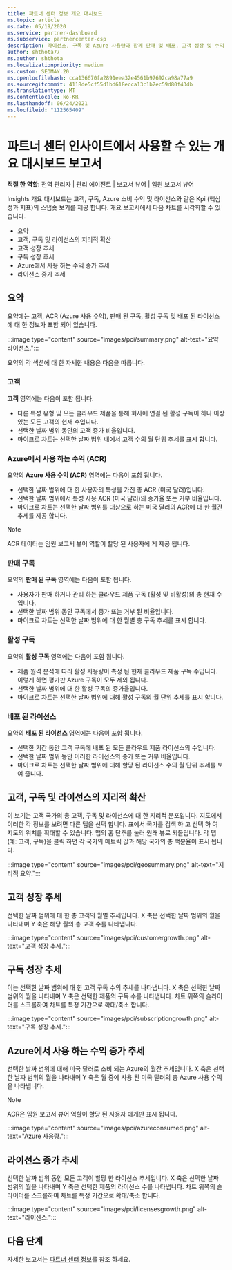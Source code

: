 ```yaml
---
title: 파트너 센터 정보 개요 대시보드
ms.topic: article
ms.date: 05/19/2020
ms.service: partner-dashboard
ms.subservice: partnercenter-csp
description: 라이선스, 구독 및 Azure 사용량과 함께 판매 및 배포, 고객 성장 및 수익 증가를 어떻게 수행 하는 방법에 대 한 스냅숏을 참조 하세요.
author: shthota77
ms.author: shthota
ms.localizationpriority: medium
ms.custom: SEOMAY.20
ms.openlocfilehash: cca136670fa2891eea32e4561b97692ca98a77a9
ms.sourcegitcommit: 4118de5cf55d1bd618ecca13c1b2ec59d80f43db
ms.translationtype: MT
ms.contentlocale: ko-KR
ms.lasthandoff: 06/24/2021
ms.locfileid: "112565409"
---
```

# <a name="overview-dashboard-reports-available-in-partner-center-insights"></a>파트너 센터 인사이트에서 사용할 수 있는 개요 대시보드 보고서
 
**적절 한 역할**: 전역 관리자 | 관리 에이전트 | 보고서 뷰어 | 임원 보고서 뷰어

Insights 개요 대시보드는 고객, 구독, Azure 소비 수익 및 라이선스와 같은 Kpi (핵심 성과 지표)의 스냅숏 보기를 제공 합니다. 개요 보고서에서 다음 차트를 시각화할 수 있습니다.

- 요약  
- 고객, 구독 및 라이선스의 지리적 확산  
- 고객 성장 추세 
- 구독 성장 추세 
- Azure에서 사용 하는 수익 증가 추세 
- 라이선스 증가 추세 

## <a name="summary"></a>요약

요약에는 고객, ACR (Azure 사용 수익), 판매 된 구독, 활성 구독 및 배포 된 라이선스에 대 한 정보가 포함 되어 있습니다. 

:::image type="content" source="images/pci/summary.png" alt-text="요약 라이선스.":::

요약의 각 섹션에 대 한 자세한 내용은 다음을 따릅니다.

### <a name="customers"></a>고객

**고객** 영역에는 다음이 포함 됩니다.

- 다른 특성 유형 및 모든 클라우드 제품을 통해 회사에 연결 된 활성 구독이 하나 이상 있는 모든 고객의 현재 수입니다.
- 선택한 날짜 범위 동안의 고객 증가 비율입니다.
- 마이크로 차트는 선택한 날짜 범위 내에서 고객 수의 월 단위 추세를 표시 합니다.

### <a name="azure-consumed-revenue-acr"></a>Azure에서 사용 하는 수익 (ACR)

요약의 **Azure 사용 수익 (ACR)** 영역에는 다음이 포함 됩니다.

- 선택한 날짜 범위에 대 한 사용자의 특성을 가진 총 ACR (미국 달러)입니다.
- 선택한 날짜 범위에서 특성 사용 ACR (미국 달러)의 증가율 또는 거부 비율입니다.
- 마이크로 차트는 선택한 날짜 범위를 대상으로 하는 미국 달러의 ACR에 대 한 월간 추세를 제공 합니다. 

> [!NOTE]
> ACR 데이터는 임원 보고서 뷰어 역할이 할당 된 사용자에 게 제공 됩니다.
 
### <a name="subscriptions-sold"></a>판매 구독

요약의 **판매 된 구독** 영역에는 다음이 포함 됩니다.

- 사용자가 판매 하거나 관리 하는 클라우드 제품 구독 (활성 및 비활성)의 총 현재 수입니다.  
- 선택한 날짜 범위 동안 구독에서 증가 또는 거부 된 비율입니다.
- 마이크로 차트는 선택한 날짜 범위에 대 한 월별 총 구독 추세를 표시 합니다.

### <a name="active-subscriptions"></a>활성 구독

요약의 **활성 구독** 영역에는 다음이 포함 됩니다.

- 제품 원격 분석에 따라 활성 사용량이 측정 된 현재 클라우드 제품 구독 수입니다. 이렇게 하면 평가판 Azure 구독이 모두 제외 됩니다.  
- 선택한 날짜 범위에 대 한 활성 구독의 증가율입니다.
- 마이크로 차트는 선택한 날짜 범위에 대해 활성 구독의 월 단위 추세를 표시 합니다.
 
### <a name="licenses-deployed"></a>배포 된 라이선스

요약의 **배포 된 라이선스** 영역에는 다음이 포함 됩니다.
 
- 선택한 기간 동안 고객 구독에 배포 된 모든 클라우드 제품 라이선스의 수입니다. 
- 선택한 날짜 범위 동안 이러한 라이선스의 증가 또는 거부 비율입니다. 
- 마이크로 차트는 선택한 날짜 범위에 대해 할당 된 라이선스 수의 월 단위 추세를 보여 줍니다.

## <a name="geographical-spread-of-your-customers-subscriptions-and-licenses"></a>고객, 구독 및 라이선스의 지리적 확산

이 보기는 고객 국가의 총 고객, 구독 및 라이선스에 대 한 지리적 분포입니다. 지도에서 이러한 각 정보를 보려면 다른 탭을 선택 합니다. 표에서 국가를 검색 하 고 선택 하 여 지도의 위치를 확대할 수 있습니다. 맵의 홈 단추를 눌러 원래 뷰로 되돌립니다. 각 탭 (예: 고객, 구독)을 클릭 하면 각 국가의 메트릭 값과 해당 국가의 총 백분율이 표시 됩니다.  

:::image type="content" source="images/pci/geosummary.png" alt-text="지리적 요약.":::

## <a name="customers-growth-trend"></a>고객 성장 추세

선택한 날짜 범위에 대 한 총 고객의 월별 추세입니다. X 축은 선택한 날짜 범위의 월을 나타내며 Y 축은 해당 월의 총 고객 수를 나타냅니다. 

:::image type="content" source="images/pci/customergrowth.png" alt-text="고객 성장 추세.":::

## <a name="subscriptions-growth-trend"></a>구독 성장 추세

이는 선택한 날짜 범위에 대 한 고객 구독 수의 추세를 나타냅니다. X 축은 선택한 날짜 범위의 월을 나타내며 Y 축은 선택한 제품의 구독 수를 나타냅니다. 차트 위쪽의 슬라이더를 스크롤하여 차트를 특정 기간으로 확대/축소 합니다. 

:::image type="content" source="images/pci/subscriptiongrowth.png" alt-text="구독 성장 추세.":::

## <a name="azure-consumed-revenue-growth-trend"></a>Azure에서 사용 하는 수익 증가 추세

선택한 날짜 범위에 대해 미국 달러로 소비 되는 Azure의 월간 추세입니다. X 축은 선택한 날짜 범위의 월을 나타내며 Y 축은 월 중에 사용 된 미국 달러의 총 Azure 사용 수익을 나타냅니다.

> [!NOTE]
> ACR은 임원 보고서 뷰어 역할이 할당 된 사용자 에게만 표시 됩니다. 

:::image type="content" source="images/pci/azureconsumed.png" alt-text="Azure 사용량.":::

## <a name="licenses-growth-trend"></a>라이선스 증가 추세
 
선택한 날짜 범위 동안 모든 고객이 할당 한 라이선스 추세입니다. X 축은 선택한 날짜 범위의 월을 나타내며 Y 축은 선택한 제품의 라이선스 수를 나타냅니다. 차트 위쪽의 슬라이더를 스크롤하여 차트를 특정 기간으로 확대/축소 합니다.  

:::image type="content" source="images/pci/licensesgrowth.png" alt-text="라이센스.":::

## <a name="next-steps"></a>다음 단계

자세한 보고서는 [파트너 센터 정보](partner-center-insights.md)를 참조 하세요.
